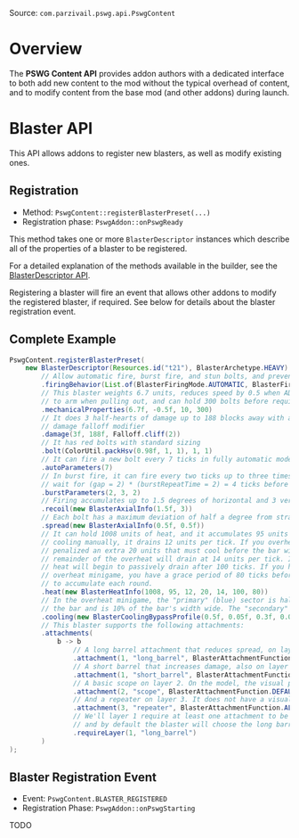 Source: `com.parzivail.pswg.api.PswgContent`

# Overview

The **PSWG Content API** provides addon authors with a dedicated interface to both add new content to the mod without the typical overhead of content, and to modify content from the base mod (and other addons) during launch.

# Blaster API

This API allows addons to register new blasters, as well as modify existing ones.

## Registration

* Method: `PswgContent::registerBlasterPreset(...)`
* Registration phase: `PswgAddon::onPswgReady`

This method takes one or more `BlasterDescriptor` instances which describe all of the properties of a blaster to be registered.

For a detailed explanation of the methods available in the builder, see the [BlasterDescriptor API](blaster-descriptor).

Registering a blaster will fire an event that allows other addons to modify the registered blaster, if required. See below for details about the blaster registration event.

## Complete Example

```java
PswgContent.registerBlasterPreset(
	new BlasterDescriptor(Resources.id("t21"), BlasterArchetype.HEAVY)
		// Allow automatic fire, burst fire, and stun bolts, and prevent wet usage
	    .firingBehavior(List.of(BlasterFiringMode.AUTOMATIC, BlasterFiringMode.BURST, BlasterFiringMode.STUN), BlasterWaterBehavior.NONE)
	    // This blaster weights 6.7 units, reduces speed by 0.5 when ADS, takes 10 ticks
	    // to arm when pulling out, and can hold 300 bolts before requiring a reload
	    .mechanicalProperties(6.7f, -0.5f, 10, 300)
		// It does 3 half-hearts of damage up to 188 blocks away with a 2nd-order cliff
		// damage falloff modifier
	    .damage(3f, 188f, Falloff.cliff(2))
		// It has red bolts with standard sizing
	    .bolt(ColorUtil.packHsv(0.98f, 1, 1), 1, 1)
		// It can fire a new bolt every 7 ticks in fully automatic mode
	    .autoParameters(7)
		// In burst fire, it can fire every two ticks up to three times, then it must
		// wait for (gap = 2) * (burstRepeatTime = 2) = 4 ticks before firing another
	    .burstParameters(2, 3, 2)
		// Firing accumulates up to 1.5 degrees of horizontal and 3 vertical recoil
	    .recoil(new BlasterAxialInfo(1.5f, 3))
		// Each bolt has a maximum deviation of half a degree from straight
	    .spread(new BlasterAxialInfo(0.5f, 0.5f))
		// It can hold 1008 units of heat, and it accumulates 95 units per shot. When
		// cooling manually, it drains 12 units per tick. If you overheat, you're
		// penalized an extra 20 units that must cool before the bar will change. The
		// remainder of the overheat will drain at 14 units per tick. If you stop firing,
		// heat will begin to passively drain after 100 ticks. If you hit gold in the
		// overheat minigame, you have a grace period of 80 ticks before heat will begin
		// to accumulate each round.
	    .heat(new BlasterHeatInfo(1008, 95, 12, 20, 14, 100, 80))
		// In the overheat minigame, the "primary" (blue) sector is halfway across
		// the bar and is 10% of the bar's width wide. The "secondary" (gold) is 30% of the way across and is 6% of the bar's width wide.
	    .cooling(new BlasterCoolingBypassProfile(0.5f, 0.05f, 0.3f, 0.03f))
		// This blaster supports the following attachments:
	    .attachments(
	        b -> b
				// A long barrel attachment that reduces spread, on layer 1. On the model, the visual part is called long_barrel, and it uses the base texture.
	            .attachment(1, "long_barrel", BlasterAttachmentFunction.REDUCE_SPREAD, BlasterAttachmentCategory.BARREL, "long_barrel", null)
				// A short barrel that increases damage, also on layer 1. On the model, the visual part is called short_barrel, and it uses the base texture.
	            .attachment(1, "short_barrel", BlasterAttachmentFunction.INCREASE_DAMAGE, BlasterAttachmentCategory.BARREL, "short_barrel", null)
				// A basic scope on layer 2. On the model, the visual part is called scope, and it uses the base texture.
	            .attachment(2, "scope", BlasterAttachmentFunction.DEFAULT_SCOPE, BlasterAttachmentCategory.SCOPE, "scope", null)
				// And a repeater on layer 3. It does not have a visual model component.
	            .attachment(3, "repeater", BlasterAttachmentFunction.ALLOW_AUTO, BlasterAttachmentCategory.INTERNAL_ORDNANCE_CONFIG)
				// We'll layer 1 require at least one attachment to be selected, 
				// and by default the blaster will choose the long barrel
	            .requireLayer(1, "long_barrel")
	    )
);
```

## Blaster Registration Event

* Event: `PswgContent.BLASTER_REGISTERED`
* Registration Phase: `PswgAddon::onPswgStarting`

TODO

